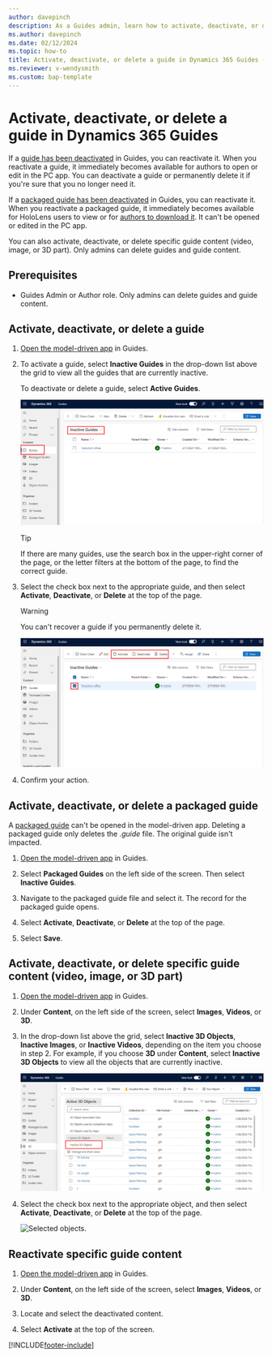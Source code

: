 ```yaml
---
author: davepinch
description: As a Guides admin, learn how to activate, deactivate, or delete a guide, packaged guide, or guide content (video, image, or 3D part).
ms.author: davepinch
ms.date: 02/12/2024
ms.topic: how-to
title: Activate, deactivate, or delete a guide in Dynamics 365 Guides (admins)
ms.reviewer: v-wendysmith
ms.custom: bap-template
---
```


# Activate, deactivate, or delete a guide in Dynamics 365 Guides

If a [guide has been deactivated](pc-app-deactivate-guide.md) in Guides, you can reactivate it. When you reactivate a guide, it immediately becomes available for authors to open or edit in the PC app. You can deactivate a guide or permanently delete it if you're sure that you no longer need it.

If a [packaged guide has been deactivated](package-a-guide.md#manage-a-packaged-guide-in-the-pc-app) in Guides, you can reactivate it. When you reactivate a packaged guide, it immediately becomes available for HoloLens users to view or for [authors to download it](package-a-guide.md#download-a-packaged-guide-in-the-model-driven-app). It can't be opened or edited in the PC app.

You can also activate, deactivate, or delete specific guide content (video, image, or 3D part). Only admins can delete guides and guide content.

## Prerequisites

- Guides Admin or Author role. Only admins can delete guides and guide content.

## Activate, deactivate, or delete a guide

1. [Open the model-driven app](open-model-driven-app.md) in Guides.

1. To activate a guide, select **Inactive Guides** in the drop-down list above the grid to view all the guides that are currently inactive.

   To deactivate or delete a guide, select **Active Guides**.

    ![Selecting Inactive Guides.](media/inactive-guides-list.PNG "Selecting Inactive Guides")

    > [!TIP]
    > If there are many guides, use the search box in the upper-right corner of the page, or the letter filters at the bottom of the page, to find the correct guide.

1. Select the check box next to the appropriate guide, and then select **Activate**, **Deactivate**, or **Delete** at the top of the page.

    > [!WARNING]
    > You can't recover a guide if you permanently delete it.

    ![Activate, Deactivate, and Delete buttons.](media/activate-deactivate-delete.PNG "Activate, Deactivate, and Delete buttons")

1. Confirm your action.

## Activate, deactivate, or delete a packaged guide

A [packaged guide](package-a-guide.md) can't be opened in the model-driven app. Deleting a packaged guide only deletes the *.guide* file. The original guide isn't impacted.

1. [Open the model-driven app](open-model-driven-app.md) in Guides.

1. Select **Packaged Guides** on the left side of the screen. Then select **Inactive Guides**.

1. Navigate to the packaged guide file and select it. The record for the packaged guide opens.

1. Select **Activate**, **Deactivate**, or **Delete** at the top of the page.

1. Select **Save**.

## Activate, deactivate, or delete specific guide content (video, image, or 3D part)

1. [Open the model-driven app](open-model-driven-app.md) in Guides.

1. Under **Content**, on the left side of the screen, select **Images**, **Videos**, or **3D**.

1. In the drop-down list above the grid, select **Inactive 3D Objects**, **Inactive Images**, or **Inactive Videos**, depending on the item you choose in step 2. For example, if you choose **3D** under **Content**, select **Inactive 3D Objects** to view all the objects that are currently inactive.

    ![Inactive 3D objects.](media/deactivate-active-3D-objects.PNG "Inactive 3D objects")

1. Select the check box next to the appropriate object, and then select **Activate**, **Deactivate**, or **Delete** at the top of the page.

    ![Selected objects.](media/deactivate-select-objects.PNG "Selected objects")

## Reactivate specific guide content

1. [Open the model-driven app](open-model-driven-app.md) in Guides.

1. Under **Content**, on the left side of the screen, select **Images**, **Videos**, or **3D**.

1. Locate and select the deactivated content.

1. Select **Activate** at the top of the screen.

[!INCLUDE[footer-include](../includes/footer-banner.md)]
